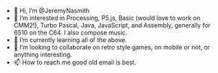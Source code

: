 - 👋 Hi, I’m @JeremyNasmith
- 👀 I’m interested in Processing, P5.js, Basic (would love to work on CMM2!), Turbo Pascal, Java, JavaScript, and Assembly, generally for 6510 on the C64.  I also compose music. 
- 🌱 I’m currently learning all of the above.
- 💞️ I’m looking to collaborate on retro style games, on mobile or not, or anything interesting.
- 📫 How to reach me good old email is best.

<!---
JeremyNasmith/JeremyNasmith is a ✨ special ✨ repository because its `README.md` (this file) appears on your GitHub profile.
You can click the Preview link to take a look at your changes.
--->
